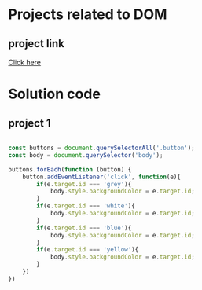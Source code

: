 # Projects related to DOM

## project link
[Click here](https://stackblitz.com/edit/dom-project-chaiaurcode?file=index.html)

# Solution code

## project 1
```javascript

const buttons = document.querySelectorAll('.button');
const body = document.querySelector('body');

buttons.forEach(function (button) {
    button.addEventListener('click', function(e){
        if(e.target.id === 'grey'){
            body.style.backgroundColor = e.target.id;
        }
        if(e.target.id === 'white'){
            body.style.backgroundColor = e.target.id;
        }
        if(e.target.id === 'blue'){
            body.style.backgroundColor = e.target.id;
        }
        if(e.target.id === 'yellow'){
            body.style.backgroundColor = e.target.id;
        }
    })
})